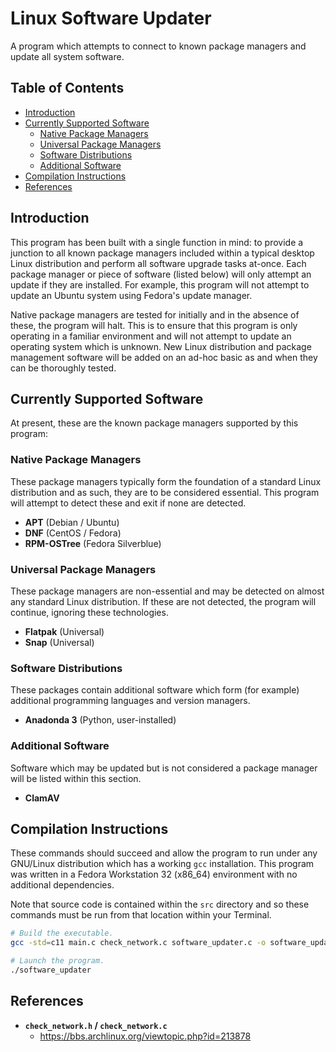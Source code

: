 # Linux Software Updater

A program which attempts to connect to known package managers and update all
system software.

## Table of Contents

- [Introduction](#introduction)
- [Currently Supported Software](#currently-supported-software)
  - [Native Package Managers](#native-package-managers)
  - [Universal Package Managers](#universal-package-managers)
  - [Software Distributions](#software-distributions)
  - [Additional Software](#additional-software)
- [Compilation Instructions](#compilation-instructions)
- [References](#references)

## Introduction

This program has been built with a single function in mind: to provide a
junction to all known package managers included within a typical desktop Linux
distribution and perform all software upgrade tasks at-once. Each package
manager or piece of software (listed below) will only attempt an update if they
are installed. For example, this program will not attempt to update an Ubuntu
system using Fedora's update manager.

Native package managers are tested for initially and in the absence of these,
the program will halt. This is to ensure that this program is only operating in
a familiar environment and will not attempt to update an operating system which
is unknown. New Linux distribution and package management software will be added
on an ad-hoc basic as and when they can be thoroughly tested.

## Currently Supported Software

At present, these are the known package managers supported by this program:

### Native Package Managers

These package managers typically form the foundation of a standard Linux
distribution and as such, they are to be considered essential. This program will
attempt to detect these and exit if none are detected.

- **APT** (Debian / Ubuntu)
- **DNF** (CentOS / Fedora)
- **RPM-OSTree** (Fedora Silverblue)

### Universal Package Managers

These package managers are non-essential and may be detected on almost any
standard Linux distribution. If these are not detected, the program will
continue, ignoring these technologies.

- **Flatpak** (Universal)
- **Snap** (Universal)

### Software Distributions

These packages contain additional software which form (for example) additional
programming languages and version managers.

- **Anadonda 3** (Python, user-installed)

### Additional Software

Software which may be updated but is not considered a package manager will be
listed within this section.

- **ClamAV**

## Compilation Instructions

These commands should succeed and allow the program to run under any GNU/Linux
distribution which has a working `gcc` installation. This program was written in
a Fedora Workstation 32 (x86_64) environment with no additional dependencies.

Note that source code is contained within the `src` directory and so these
commands must be run from that location within your Terminal.

```bash
# Build the executable.
gcc -std=c11 main.c check_network.c software_updater.c -o software_updater

# Launch the program.
./software_updater
```

## References

- **`check_network.h` / `check_network.c`**
  - <https://bbs.archlinux.org/viewtopic.php?id=213878>
